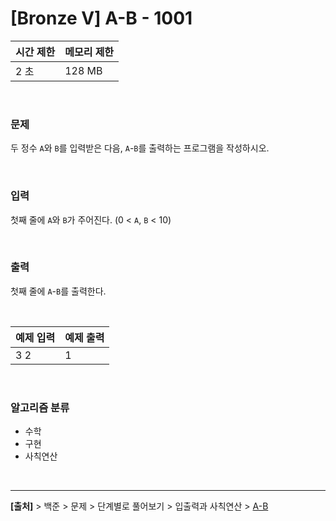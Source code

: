 # [Bronze Ⅴ] A-B - 1001

|시간 제한|메모리 제한|
|---|---|
|2 초|128 MB|

<br>

### 문제
두 정수 `A`와 `B`를 입력받은 다음, `A`-`B`를 출력하는 프로그램을 작성하시오.

<br>

### 입력
첫째 줄에 `A`와 `B`가 주어진다. (0 < `A`, `B` < 10)

<br>

### 출력
첫째 줄에 `A`-`B`를 출력한다.

<br>

|예제 입력|예제 출력|
|---|---|
|3 2|1|

<br>

### 알고리즘 분류
* 수학
* 구현
* 사칙연산

<br>

---
**[출처]** > 백준 > 문제 > 단계별로 풀어보기 > 입출력과 사칙연산 > [A-B](https://www.acmicpc.net/problem/1001)